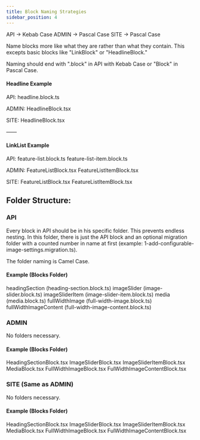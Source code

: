 ```yaml
---
title: Block Naming Strategies
sidebar_position: 4
---
```


API -> Kebab Case
ADMIN -> Pascal Case
SITE -> Pascal Case

Name blocks more like what they are rather than what they contain. This excepts basic blocks like "LinkBlock" or "HeadlineBlock."

Naming should end with ".block" in API with Kebab Case or "Block" in Pascal Case.

#### Headline Example

API:
headline.block.ts

ADMIN:
HeadlineBlock.tsx

SITE:
HeadlineBlock.tsx

——

#### LinkList Example

API:
feature-list.block.ts
feature-list-item.block.ts

ADMIN:
FeatureListBlock.tsx
FeatureListItemBlock.tsx

SITE:
FeatureListBlock.tsx
FeatureListItemBlock.tsx

## Folder Structure:

### API

Every block in API should be in his specific folder. This prevents endless nesting. In this folder, there is just the API block and an optional migration folder with a counted number in name at first (example: 1-add-configurable-image-settings.migration.ts).

The folder naming is Camel Case.

#### Example (Blocks Folder)

headingSection (heading-section.block.ts)
imageSlider (image-slider.block.ts)
imageSliderItem (image-slider-item.block.ts)
media (media.block.ts)
fullWidthImage (full-width-image.block.ts)
fullWidthImageContent (full-width-image-content.block.ts)

### ADMIN

No folders necessary.

#### Example (Blocks Folder)

HeadingSectionBlock.tsx
ImageSliderBlock.tsx
ImageSliderItemBlock.tsx
MediaBlock.tsx
FullWidthImageBlock.tsx
FulWidthImageContentBlock.tsx

### SITE (Same as ADMIN)

No folders necessary.

#### Example (Blocks Folder)

HeadingSectionBlock.tsx
ImageSliderBlock.tsx
ImageSliderItemBlock.tsx
MediaBlock.tsx
FullWidthImageBlock.tsx
FulWidthImageContentBlock.tsx
